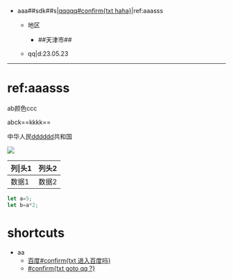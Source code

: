 - aaa##sdk##s|[qqqqq#confirm{txt haha}](https://q{{q}}.com)|ref:aaasss
	- 地区
		- ##天津市##
    			

	- qq|d:23.05.23
		
***
# ref:aaasss
ab颜色ccc

abck==kkkk==

中华人民[dddddd](dddd)共和国

![](assets/2c1749538cbb4cfbb719ec4595f844aa.jpg)


|列\|头1|列头2|
|-|-|
|数据1|数据2|

```javascript
let a=5;
let b=a*2;
```




# shortcuts
- aa
	- [百度#confirm{txt 进入百度吗}](https://bai{{du}}.com)
	- [#confirm{txt goto qq ?}](https://qq.com)
